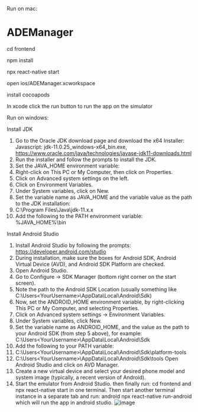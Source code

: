 Run on mac: 

# ADEManager
cd frontend

npm install

npx react-native start

open ios/ADEManager.xcworkspace

install cocoapods

In xcode click the run button to run the app on the simulator 

Run on windows:

Install JDK
1.	Go to the Oracle JDK download page and download the x64 Installer: Javascript: jdk-11.0.25_windows-x64_bin.exe, https://www.oracle.com/java/technologies/javase-jdk11-downloads.html 
2.	Run the installer and follow the prompts to install the JDK.
3.	Set the JAVA_HOME environment variable:
4.	Right-click on This PC or My Computer, then click on Properties.
5.	Click on Advanced system settings on the left.
6.	Click on Environment Variables.
7.	Under System variables, click on New.
8.	Set the variable name as JAVA_HOME and the variable value as the path to the JDK installation:
9.	C:\Program Files\Java\jdk-11.x.x
10.	Add the following to the PATH environment variable: %JAVA_HOME%\bin 

Install Android Studio
1.	Install Android Studio by following the prompts: https://developer.android.com/studio
2.	During installation, make sure the boxes for Android SDK, Android Virtual Device (AVD), and Android SDK Platform are checked. 
3.	Open Android Studio.
4.	Go to Configure -> SDK Manager (bottom right corner on the start screen).
5.	Note the path to the Android SDK Location (usually something like C:\Users\<YourUsername>\AppData\Local\Android\Sdk)
6.	Now, set the ANDROID_HOME environment variable, by right-clicking This PC or My Computer, and selecting Properties.
7.	Click on Advanced system settings -> Environment Variables.
8.	Under System variables, click New.
9.	Set the variable name as ANDROID_HOME, and the value as the path to your Android SDK (from step 5 above), for example: C:\Users\<YourUsername>\AppData\Local\Android\Sdk
10.	Add the following to your PATH variable:
11.	C:\Users\<YourUsername>\AppData\Local\Android\Sdk\platform-tools
12.	C:\Users\<YourUsername>\AppData\Local\Android\Sdk\tools Open Android Studio and click on AVD Manager.
13.	Create a new virtual device and select your desired phone model and system image (typically, a recent version of Android).
14.	Start the emulator from Android Studio. then finally run: cd frontend and npx react-native start in one terminal. Then start another terminal instance in a separate tab and run: android npx react-native run-android which will run the app in android studio.
![image](https://github.com/user-attachments/assets/34e13b88-cdce-4d3e-96e3-6c9865426453)
